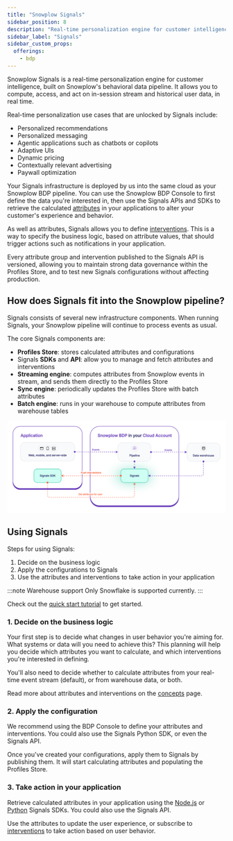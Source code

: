 ```yaml
---
title: "Snowplow Signals"
sidebar_position: 8
description: "Real-time personalization engine for customer intelligence that computes and acts on behavioral data from Snowplow's data pipeline."
sidebar_label: "Signals"
sidebar_custom_props:
  offerings:
    - bdp
---
```


Snowplow Signals is a real-time personalization engine for customer intelligence, built on Snowplow's behavioral data pipeline. It allows you to compute, access, and act on in-session stream and historical user data, in real time.

Real-time personalization use cases that are unlocked by Signals include:
* Personalized recommendations
* Personalized messaging
* Agentic applications such as chatbots or copilots
* Adaptive UIs
* Dynamic pricing
* Contextually relevant advertising
* Paywall optimization

Your Signals infrastructure is deployed by us into the same cloud as your Snowplow BDP pipeline. You can use the Snowplow BDP Console to first define the data you're interested in, then use the Signals APIs and SDKs to retrieve the calculated [attributes](/docs/signals/concepts/index.md) in your applications to alter your customer's experience and behavior.

As well as attributes, Signals allows you to define [interventions](/docs/signals/concepts/index.md#interventions). This is a way to specify the business logic, based on attribute values, that should trigger actions such as notifications in your application.

Every attribute group and intervention published to the Signals API is versioned, allowing you to maintain strong data governance within the Profiles Store, and to test new Signals configurations without affecting production.

## How does Signals fit into the Snowplow pipeline?

Signals consists of several new infrastructure components. When running Signals, your Snowplow pipeline will continue to process events as usual.

The core Signals components are:
* **Profiles Store**: stores calculated attributes and configurations
* Signals **SDKs** and **API**: allow you to manage and fetch attributes and interventions
* **Streaming engine**: computes attributes from Snowplow events in stream, and sends them directly to the Profiles Store
* **Sync engine**: periodically updates the Profiles Store with batch attributes
* **Batch engine**: runs in your warehouse to compute attributes from warehouse tables

![](./images/overview-simple.png)

## Using Signals

Steps for using Signals:
1. Decide on the business logic
2. Apply the configurations to Signals
3. Use the attributes and interventions to take action in your application

:::note Warehouse support
Only Snowflake is supported currently.
:::

Check out the [quick start tutorial](/tutorials/signals-quickstart/start) to get started.

### 1. Decide on the business logic

Your first step is to decide what changes in user behavior you're aiming for. What systems or data will you need to achieve this? This planning will help you decide which attributes you want to calculate, and which interventions you're interested in defining.

You'll also need to decide whether to calculate attributes from your real-time event stream (default), or from warehouse data, or both.

Read more about attributes and interventions on the [concepts](/docs/signals/concepts/index.md) page.

### 2. Apply the configuration

We recommend using the BDP Console to define your attributes and interventions. You could also use the Signals Python SDK, or even the Signals API.

Once you've created your configurations, apply them to Signals by publishing them. It will start calculating attributes and populating the Profiles Store.

### 3. Take action in your application

Retrieve calculated attributes in your application using the [Node.js](https://www.npmjs.com/package/@snowplow/signals-node) or [Python](https://pypi.org/project/snowplow-signals/) Signals SDKs. You could also use the Signals API.

Use the attributes to update the user experience, or subscribe to [interventions](/docs/signals/concepts/index.md) to take action based on user behavior.
